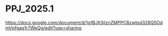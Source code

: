 # PPJ_2025.1

https://docs.google.com/document/d/1g1BJIt3iIznZMPPC8zwtnd328Q5OdmVpfgag1r7WeQg/edit?usp=sharing
